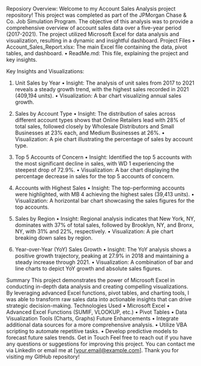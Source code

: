 Reposiory Overview:
Welcome to my Account Sales Analysis project repository! This project was completed as part of the JPMorgan Chase & Co. Job Simulation Program. The objective of this analysis was to provide a comprehensive overview of account sales data over a five-year period (2017-2021). The project utilized Microsoft Excel for data analysis and visualization, resulting in a dynamic and insightful dashboard.
Project Files
•	Account_Sales_Report.xlsx: The main Excel file containing the data, pivot tables, and dashboard.
•	ReadMe.md: This file, explaining the project and key insights.

Key Insights and Visualizations:
1. Unit Sales by Year
•	Insight: The analysis of unit sales from 2017 to 2021 reveals a steady growth trend, with the highest sales recorded in 2021 (409,194 units).
•	Visualization: A bar chart visualizing annual sales growth.

2. Sales by Account Type
•	Insight: The distribution of sales across different account types shows that Online Retailers lead with 28% of total sales, followed closely by Wholesale Distributors and Small Businesses at 23% each, and Medium Businesses at 26%.
•	Visualization: A pie chart illustrating the percentage of sales by account type.

3. Top 5 Accounts of Concern
•	Insight: Identified the top 5 accounts with the most significant decline in sales, with WD 1 experiencing the steepest drop of 72.9%.
•	Visualization: A bar chart displaying the percentage decrease in sales for the top 5 accounts of concern.

4. Accounts with Highest Sales
•	Insight: The top-performing accounts were highlighted, with MB 4 achieving the highest sales (39,413 units).
•	Visualization: A horizontal bar chart showcasing the sales figures for the top accounts.

5. Sales by Region
•	Insight: Regional analysis indicates that New York, NY, dominates with 37% of total sales, followed by Brooklyn, NY, and Bronx, NY, with 31% and 22%, respectively.
•	Visualization: A pie chart breaking down sales by region.

6. Year-over-Year (YoY) Sales Growth
•	Insight: The YoY analysis shows a positive growth trajectory, peaking at 27.9% in 2018 and maintaining a steady increase through 2021.
•	Visualization: A combination of bar and line charts to depict YoY growth and absolute sales figures.

Summary
This project demonstrates the power of Microsoft Excel in conducting in-depth data analysis and creating compelling visualizations. By leveraging advanced Excel functions, pivot tables, and charting tools, I was able to transform raw sales data into actionable insights that can drive strategic decision-making.
Technologies Used
•	Microsoft Excel
•	Advanced Excel Functions (SUMIF, VLOOKUP, etc.)
•	Pivot Tables
•	Data Visualization Tools (Charts, Graphs)
Future Enhancements
•	Integrate additional data sources for a more comprehensive analysis.
•	Utilize VBA scripting to automate repetitive tasks.
•	Develop predictive models to forecast future sales trends.
Get in Touch
Feel free to reach out if you have any questions or suggestions for improving this project. You can contact me via LinkedIn or email me at [your.email@example.com].
Thank you for visiting my GitHub repository!
